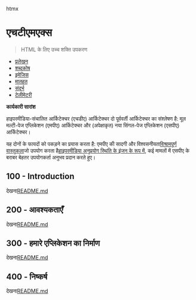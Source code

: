 htmx

# एचटीएमएक्स

> HTML के लिए उच्च शक्ति उपकरण

-   [प्रलेखन](./DOCUMENTATION.md)
-   [शब्दकोष](./GLOSSARY.md)
-   [इमेजिस](./IMAGES.md)
-   [मातहत](./PODMAN.md)
-   [संदर्भ](./REFERENCES.md)
-   [टेलीमेटरी](./TELEMETRY.md)

**कार्यकारी सारांश**

हाइपरमीडिया-संचालित आर्किटेक्चर (एचडीए) आर्किटेक्चर दो पूर्ववर्ती आर्किटेक्चर का संश्लेषण है: मूल मल्टी-पेज एप्लिकेशन (एमपीए) आर्किटेक्चर और (अपेक्षाकृत) नया सिंगल-पेज एप्लिकेशन (एसपीए) आर्किटेक्चर।

यह दोनों के फायदों को पकड़ने का प्रयास करता है: एमपीए की सादगी और विश्वसनीयता[विश्रामपूर्ण वास्तुकला](https://developer.mozilla.org/en-US/docs/Glossary/REST)जो उपयोग करता है[हाइपरमीडिया अनुप्रयोग स्थिति के इंजन के रूप में](https://htmx.org/essays/hateoas/), कई मामलों में एसपीए के बराबर बेहतर उपयोगकर्ता अनुभव प्रदान करते हुए।

## 100 - Introduction

देखना[README.md](./100/README.md)

## 200 - आवश्यकताएँ

देखना[README.md](./200/README.md)

## 300 - हमारे एप्लिकेशन का निर्माण

देखना[README.md](./300/README.md)

## 400 - निष्कर्ष

देखना[README.md](./400/README.md)
